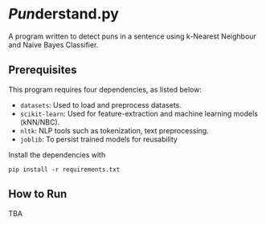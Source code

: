 # *Pun*derstand.py

A program written to detect puns in a sentence using k-Nearest Neighbour and Naive Bayes Classifier.

## Prerequisites

This program requires four dependencies, as listed below:

- `datasets`: Used to load and preprocess datasets.
- `scikit-learn`: Used for feature-extraction and machine learning models (kNN/NBC).
- `nltk`: NLP tools such as tokenization, text preprocessing.
- `joblib`: To persist trained models for reusability

Install the dependencies with

```shell
pip install -r requirements.txt
```

## How to Run

TBA
